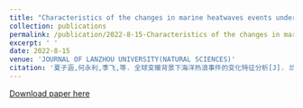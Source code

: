 ```yaml
---
title: "Characteristics of the changes in marine heatwaves events under global warming"
collection: publications
permalink: /publication/2022-8-15-Characteristics of the changes in marine heatwaves events under global warming
excerpt: ' '
date: 2022-8-15
venue: 'JOURNAL OF LANZHOU UNIVERSITY(NATURAL SCIENCES)'
citation: '夏子涵,何永利,季飞,等. 全球变暖背景下海洋热浪事件的变化特征分析[J]. 兰州大学学报(自然科学版),2022,58(04):560-568.'
---
```


[Download paper here](https://ir.lzu.edu.cn/handle/262010/485342)
